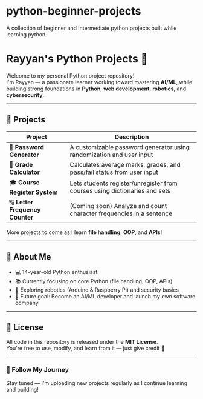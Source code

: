 # python-beginner-projects
A collection of beginner and intermediate python projects built while learning python.
# Rayyan's Python Projects 🐍

Welcome to my personal Python project repository!  
I'm Rayyan — a passionate learner working toward mastering **AI/ML**, while building strong foundations in **Python**, **web development**, **robotics**, and **cybersecurity**.

---

## 🚀 Projects

| Project | Description |
|--------|-------------|
| 🔐 **Password Generator** | A customizable password generator using randomization and user input |
| 🧮 **Grade Calculator** | Calculates average marks, grades, and pass/fail status from user input |
| 🎓 **Course Register System** | Lets students register/unregister from courses using dictionaries and sets |
| 🔠 **Letter Frequency Counter** | (Coming soon) Analyze and count character frequencies in a sentence |

More projects to come as I learn **file handling**, **OOP**, and **APIs**!

---

## 🧠 About Me

- 💻 14-year-old Python enthusiast
- 📚 Currently focusing on core Python (file handling, OOP, APIs)
- 🤖 Exploring robotics (Arduino & Raspberry Pi) and security basics
- 🎯 Future goal: Become an AI/ML developer and launch my own software company

---

## 📜 License

All code in this repository is released under the **MIT License**.  
You're free to use, modify, and learn from it — just give credit 🌟

---

### 🔗 Follow My Journey

Stay tuned — I'm uploading new projects regularly as I continue learning and building!
